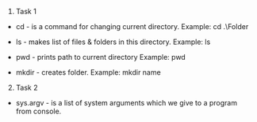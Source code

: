 1. Task 1

* cd - is a command for changing current directory.
Example:
cd .\Folder

* ls - makes list of files & folders in this directory.
Example: ls

* pwd - prints path to current directory
Example: pwd

* mkdir - creates folder.
Example: mkdir name

2. Task 2

* sys.argv - is a list of system arguments which we give to a program from console.
